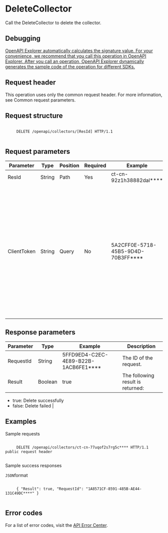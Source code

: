 # DeleteCollector

Call the DeleteCollector to delete the collector.

## Debugging

[OpenAPI Explorer automatically calculates the signature value. For your convenience, we recommend that you call this operation in OpenAPI Explorer. After you call an operation, OpenAPI Explorer dynamically generates the sample code of the operation for different SDKs.](https://api.aliyun.com/#product=elasticsearch&api=DeleteCollector&type=ROA&version=2017-06-13)

## Request header

This operation uses only the common request header. For more information, see Common request parameters.

## Request structure

```

     DELETE /openapi/collectors/[ResId] HTTP/1.1 
   
```

## Request parameters

|Parameter|Type|Position|Required|Example|Description|
|---------|----|--------|--------|-------|-----------|
|ResId|String|Path|Yes|ct-cn-92z1h38882dal\*\*\*\*|The collector ID. |
|ClientToken|String|Query|No|5A2CFF0E-5718-45B5-9D4D-70B3FF\*\*\*\*|This parameter is used to ensure the idempotence of the request. The value of this parameter is generated by the client and is unique among different requests. The maximum length is 64 ASCII characters. |

## Response parameters

|Parameter|Type|Example|Description|
|---------|----|-------|-----------|
|RequestId|String|5FFD9ED4-C2EC-4E89-B22B-1ACB6FE1\*\*\*\*|The ID of the request. |
|Result|Boolean|true|The following result is returned:

-   true: Delete successfully
-   false: Delete failed |

## Examples

Sample requests

```

     DELETE /openapi/collectors/ct-cn-77uqof2s7rg5c**** HTTP/1.1 public request header 
   
```

Sample success responses

`JSON`format

```

     { "Result": true, "RequestId": "1A8571CF-8591-485B-AE44-131C49DC****" } 
   
```

## Error codes

For a list of error codes, visit the [API Error Center](https://error-center.alibabacloud.com/status/product/elasticsearch).


